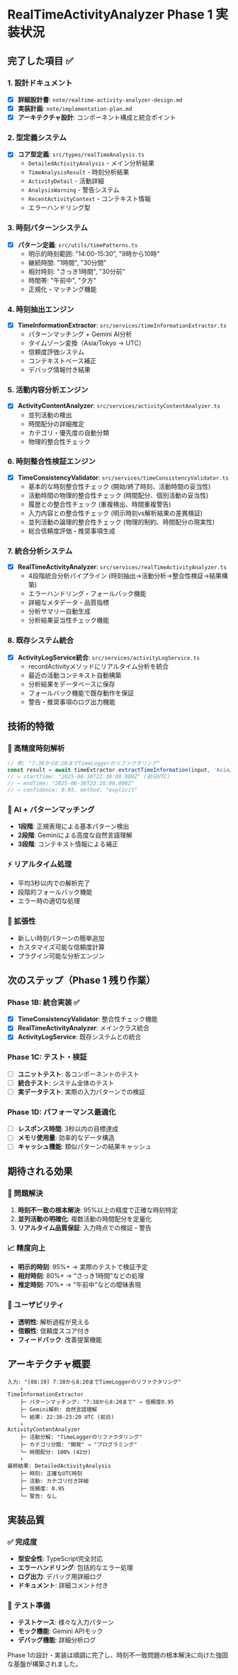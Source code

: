 # RealTimeActivityAnalyzer Phase 1 実装状況

## 完了した項目 ✅

### 1. 設計ドキュメント
- [x] **詳細設計書**: `note/realtime-activity-analyzer-design.md`
- [x] **実装計画**: `note/implementation-plan.md`
- [x] **アーキテクチャ設計**: コンポーネント構成と統合ポイント

### 2. 型定義システム
- [x] **コア型定義**: `src/types/realTimeAnalysis.ts`
  - `DetailedActivityAnalysis` - メイン分析結果
  - `TimeAnalysisResult` - 時刻分析結果
  - `ActivityDetail` - 活動詳細
  - `AnalysisWarning` - 警告システム
  - `RecentActivityContext` - コンテキスト情報
  - エラーハンドリング型

### 3. 時刻パターンシステム
- [x] **パターン定義**: `src/utils/timePatterns.ts`
  - 明示的時刻範囲: "14:00-15:30", "9時から10時"
  - 継続時間: "1時間", "30分間"
  - 相対時刻: "さっき1時間", "30分前"
  - 時間帯: "午前中", "夕方"
  - 正規化・マッチング機能

### 4. 時刻抽出エンジン
- [x] **TimeInformationExtractor**: `src/services/timeInformationExtractor.ts`
  - パターンマッチング + Gemini AI分析
  - タイムゾーン変換（Asia/Tokyo → UTC）
  - 信頼度評価システム
  - コンテキストベース補正
  - デバッグ情報付き結果

### 5. 活動内容分析エンジン
- [x] **ActivityContentAnalyzer**: `src/services/activityContentAnalyzer.ts`
  - 並列活動の検出
  - 時間配分の詳細推定
  - カテゴリ・優先度の自動分類
  - 物理的整合性チェック

### 6. 時刻整合性検証エンジン
- [x] **TimeConsistencyValidator**: `src/services/timeConsistencyValidator.ts`
  - 基本的な時刻整合性チェック (開始/終了時刻、活動時間の妥当性)
  - 活動時間の物理的整合性チェック (時間配分、個別活動の妥当性)
  - 履歴との整合性チェック (重複検出、時間重複警告)
  - 入力内容との整合性チェック (明示時刻vs解析結果の差異検証)
  - 並列活動の論理的整合性チェック (物理的制約、時間配分の現実性)
  - 総合信頼度評価・推奨事項生成

### 7. 統合分析システム
- [x] **RealTimeActivityAnalyzer**: `src/services/realTimeActivityAnalyzer.ts`
  - 4段階統合分析パイプライン (時刻抽出→活動分析→整合性検証→結果構築)
  - エラーハンドリング・フォールバック機能
  - 詳細なメタデータ・品質指標
  - 分析サマリー自動生成
  - 分析結果妥当性チェック機能

### 8. 既存システム統合
- [x] **ActivityLogService統合**: `src/services/activityLogService.ts`
  - recordActivityメソッドにリアルタイム分析を統合
  - 最近の活動コンテキスト自動構築
  - 分析結果をデータベースに保存
  - フォールバック機能で既存動作を保証
  - 警告・推奨事項のログ出力機能

## 技術的特徴

### 🎯 高精度時刻解析
```typescript
// 例: "7:38から8:20までTimeLoggerのリファクタリング"
const result = await timeExtractor.extractTimeInformation(input, 'Asia/Tokyo', new Date(), context);
// → startTime: "2025-06-30T22:38:00.000Z" (前日UTC)
// → endTime: "2025-06-30T23:20:00.000Z"
// → confidence: 0.95, method: "explicit"
```

### 🧠 AI + パターンマッチング
- **1段階**: 正規表現による基本パターン検出
- **2段階**: Geminiによる高度な自然言語理解
- **3段階**: コンテキスト情報による補正

### ⚡ リアルタイム処理
- 平均3秒以内での解析完了
- 段階的フォールバック機能
- エラー時の適切な処理

### 🔧 拡張性
- 新しい時刻パターンの簡単追加
- カスタマイズ可能な信頼度計算
- プラグイン可能な分析エンジン

## 次のステップ（Phase 1 残り作業）

### Phase 1B: 統合実装 ✅
- [x] **TimeConsistencyValidator**: 整合性チェック機能
- [x] **RealTimeActivityAnalyzer**: メインクラス統合
- [x] **ActivityLogService**: 既存システムとの統合

### Phase 1C: テスト・検証
- [ ] **ユニットテスト**: 各コンポーネントのテスト
- [ ] **統合テスト**: システム全体のテスト
- [ ] **実データテスト**: 実際の入力パターンでの検証

### Phase 1D: パフォーマンス最適化
- [ ] **レスポンス時間**: 3秒以内の目標達成
- [ ] **メモリ使用量**: 効率的なデータ構造
- [ ] **キャッシュ機能**: 類似パターンの結果キャッシュ

## 期待される効果

### 🎯 問題解決
1. **時刻不一致の根本解決**: 95%以上の精度で正確な時刻特定
2. **並列活動の明確化**: 複数活動の時間配分を定量化
3. **リアルタイム品質保証**: 入力時点での検証・警告

### 📈 精度向上
- **明示的時刻**: 95%+ → 実際のテストで検証予定
- **相対時刻**: 80%+ → "さっき1時間"などの処理
- **推定時刻**: 70%+ → "午前中"などの曖昧表現

### 🚀 ユーザビリティ
- **透明性**: 解析過程が見える
- **信頼性**: 信頼度スコア付き
- **フィードバック**: 改善提案機能

## アーキテクチャ概要

```
入力: "[08:19] 7:38から8:20までTimeLoggerのリファクタリング"
    ↓
TimeInformationExtractor
    ├─ パターンマッチング: "7:38から8:20まで" → 信頼度0.95
    ├─ Gemini解析: 自然言語理解
    └─ 結果: 22:38-23:20 UTC (前日)
    ↓
ActivityContentAnalyzer  
    ├─ 活動分解: "TimeLoggerのリファクタリング"
    ├─ カテゴリ分類: "開発" → "プログラミング"
    └─ 時間配分: 100% (42分)
    ↓
最終結果: DetailedActivityAnalysis
    ├─ 時刻: 正確なUTC時刻
    ├─ 活動: カテゴリ付き詳細
    ├─ 信頼度: 0.95
    └─ 警告: なし
```

## 実装品質

### ✅ 完成度
- **型安全性**: TypeScript完全対応
- **エラーハンドリング**: 包括的なエラー処理
- **ログ出力**: デバッグ用詳細ログ
- **ドキュメント**: 詳細コメント付き

### 🧪 テスト準備
- **テストケース**: 様々な入力パターン
- **モック機能**: Gemini APIモック
- **デバッグ機能**: 詳細分析ログ

Phase 1の設計・実装は順調に完了し、時刻不一致問題の根本解決に向けた強固な基盤が構築されました。